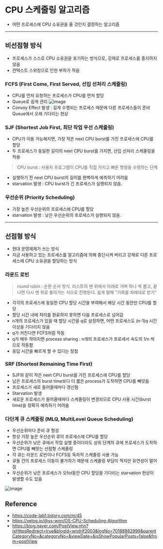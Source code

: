 # CPU 스케줄링 알고리즘
- 어떤 프로세스에 CPU 소유권을 줄 것인지 결정하는 알고리즘

***

## 비선점형 방식
- 프로세스가 스스로 CPU 소유권을 포기하는 방식으로, 강제로 프로세스를 중지하지 않음
- 컨텍스트 스위칭으로 인한 부하가 적음

### FCFS (First Come, First Served, 선입 선처리 스케줄링)
- CPU를 먼저 요청하는 프로세스가 CPU를 먼저 할당
- Queue로 쉽게 관리
![image](https://user-images.githubusercontent.com/66233687/196361699-2f0b242a-759a-4ead-80c2-a98702062f88.png)
- Convoy Effect 발생 : 길게 수행되는 프로세스 때문에 다른 프로세스들이 준비 Queue에서 오래 기다리는 현상

### SJF (Shortest Job First, 최단 작업 우선 스케줄링)
- CPU가 이용 가능해지면, 가장 작은 next CPU burst를 가진 프로세스에 CPU를 할당
- 두 프로세스가 동일한 길이의 next CPU burst를 가지면, 선입 선처리 스케줄링을 적용
> CPU burst : 사용자 프로그램이 CPU를 직접 가지고 빠른 명령을 수행하는 단계
- 실행하기 전 next CPU burst의 길이를 완벽하게 예측하기 어려움
- starvation 발생 : CPU burst가 긴 프로세스가 실행되지 않음.

### 우선순위 (Priority Scheduling)
- 가장 높은 우선순위의 프로세스에 CPU를 할당
- starvation 발생 : 낮은 우선순위의 프로세스가 실행되지 않음.

***

## 선점형 방식
- 현대 운영체제가 쓰는 방식
- 지금 사용하고 있는 프로세스를 알고리즘에 의해 중단시켜 버리고 강제로 다른 프로세스에 CPU 소유권을 할당하는 방식

### 라운드 로빈
> round robin : 순환 순서 방식. 리스트의 맨 위에서 아래로 가며 하나 씩 뽑고, 끝나면 다시 맨 위로 돌아가는 식으로 진행된다. 쉽게 말해 "기회를 차례대로 받기"
- 각각의 프로세스에 동일한 CPU 할당 시간을 부여해서 해당 시간 동안만 CPU를 할당
- 할당 시간 내에 처리를 완료하지 못하면 다음 프로세스로 넘어감
- n개의 프로세스가 있을 때 할당 시간을 q로 설정하면, 어떤 프로세스도 (n-1)q 시간 이상을 기다리지 않음
- q가 커진다면 FCFS처럼 작동
- q가 매우 작아지면 process sharing : n개의 프로세스가 프로세서 속도의 1/n 씩으로 작동함
- 응답 시간을 빠르게 할 수 있다는 장점

### SRF (Shortest Remaining Time First)
- SJF와 같이 작은 next CPU burst를 가진 프로세스에 CPU를 할당
- 남은 프로세스의 burst time보다 더 짧은 process가 도착하면 CPU를 빼앗음
- 프로세스가 새로 들어올때마다 갱신됨
- Starvation 발생
- 새로운 프로세스가 들어올때마다 스케줄링이 변경되므로 CPU 사용 시간(burst time)을 정확히 예측하기 어려움

### 다단계 큐 스케줄링 (MLQ, MultiLevel Queue Scheduling)
- 우선순위마다 준비 큐 형성
- 항상 가장 높은 우선순위 큐의 프로세스에 CPU를 할당 
- 우선순위가 낮은 큐에서 작업 실행 중이더라도 상위 단계의 큐에 프로세스가 도착하면 CPU를 빼앗는 선점형 스케줄링
- 각 큐는 라운드 로빈이나 FCFS등 독자적 스케줄링 사용 가능
- 큐들 간의 프로세스 이동이 불가하기 때문에 스케줄링 부담이 적지만 유연성이 떨어짐
- 우선순위가 낮은 프로세스가 오fot동안 CPU 할당을 기다리는 starvation 현상이 발생할 수도 있음

![image](https://user-images.githubusercontent.com/66233687/196369330-f864493f-055f-459c-b4a7-a8c284fcf0c9.png)

## Reference
- https://code-lab1.tistory.com/m/45
- https://velog.io/@ss-won/OS-CPU-Scheduling-Algorithm
- https://blog.naver.com/PostView.nhn?isHttpsRedirect=true&blogId=wndrlf2003&logNo=70188882999&parentCategoryNo=&categoryNo=&viewDate=&isShowPopularPosts=false&from=postView
